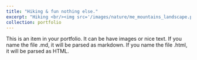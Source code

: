 ```yaml
---
title: "Hiking & fun nothing else."
excerpt: "Hiking <br/><img src='/images/nature/me_mountains_landscape.png'>"
collection: portfolio
---
```


This is an item in your portfolio. It can be have images or nice text. If you name the file .md, it will be parsed as markdown. If you name the file .html, it will be parsed as HTML. 
